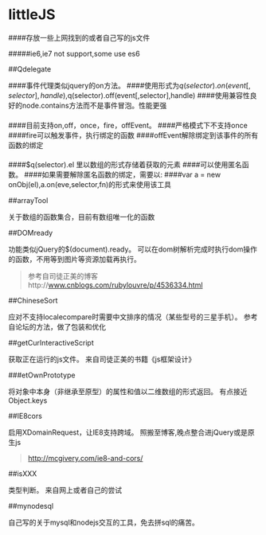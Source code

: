 # littleJS



####存放一些上网找到的或者自己写的js文件

#####ie6,ie7 not support,some use es6

##Qdelegate

####事件代理类似jquery的on方法。
####使用形式为$q(selector).on(event[,selector],handle),$q(selector).off(event[,selector],handle)
####使用兼容性良好的node.contains方法而不是事件冒泡。性能更强
####
####目前支持on,off，once，fire，offEvent。
####严格模式下不支持once
####fire可以触发事件，执行绑定的函数
####offEvent解除绑定到该事件的所有函数的绑定
####
####$q(selector).el 里以数组的形式存储着获取的元素
####可以使用匿名函数。
####如果需要解除匿名函数的绑定，需要以:
####var a = new onObj(el),a.on(eve,selector,fn)的形式来使用该工具


##arrayTool 

关于数组的函数集合，目前有数组唯一化的函数



##DOMready

功能类似jQuery的$(document).ready。
可以在dom树解析完成时执行dom操作的函数，不用等到图片等资源加载再执行。

>参考自司徒正美的博客http://www.cnblogs.com/rubylouvre/p/4536334.html



##ChineseSort

应对不支持localecompare时需要中文排序的情况（某些型号的三星手机）。
参考自论坛的方法，做了包装和优化



##getCurInteractiveScript

获取正在运行的js文件。
来自司徒正美的书籍《js框架设计》



###etOwnPrototype

将对象中本身（非继承至原型）的属性和值以二维数组的形式返回。
有点接近Object.keys



##IE8cors

启用XDomainRequest，让IE8支持跨域。
照搬至博客,晚点整合进jQuery或是原生js

>http://mcgivery.com/ie8-and-cors/



##isXXX

类型判断。
来自网上或者自己的尝试



##mynodesql

自己写的关于mysql和nodejs交互的工具，免去拼sql的痛苦。





